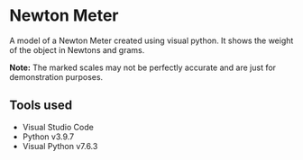 # Newton Meter

A model of a Newton Meter created using visual python. It shows the weight of the object in Newtons and grams.

**Note:** The marked scales may not be perfectly accurate and are just for demonstration purposes.

## Tools used

- Visual Studio Code
- Python v3.9.7
- Visual Python v7.6.3